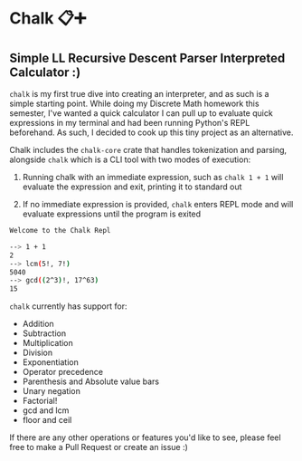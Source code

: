 # Chalk 📋➕
## Simple LL Recursive Descent Parser Interpreted Calculator :)

`chalk` is my first true dive into creating an interpreter, and as such is a simple starting point. While doing my Discrete Math homework this semester, I've wanted a quick calculator I can pull up to evaluate quick expressions in my terminal and had been running Python's REPL beforehand. As such, I decided to cook up this tiny project as an alternative. 

Chalk includes the `chalk-core` crate that handles tokenization and parsing, alongside `chalk` which is a CLI tool with two modes of execution:

1. Running chalk with an immediate expression, such as `chalk 1 + 1` will evaluate the expression and exit, printing it to standard out

2. If no immediate expression is provided, `chalk` enters REPL mode and will evaluate expressions until the program is exited

```bash
Welcome to the Chalk Repl

--> 1 + 1
2
--> lcm(5!, 7!)
5040
--> gcd((2^3)!, 17^63)
15

```

`chalk` currently has support for:
- Addition
- Subtraction
- Multiplication
- Division
- Exponentiation
- Operator precedence
- Parenthesis and Absolute value bars 
- Unary negation
- Factorial!
- gcd and lcm
- floor and ceil

If there are any other operations or features you'd like to see, please feel free to make a Pull Request or create an issue :)
